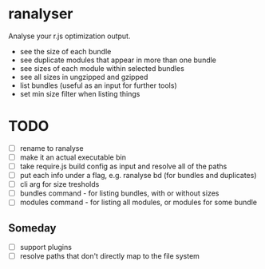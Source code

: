 # ranalyser

Analyse your r.js optimization output.

* see the size of each bundle
* see duplicate modules that appear in more than one bundle
* see sizes of each module within selected bundles
* see all sizes in ungzipped and gzipped
* list bundles (useful as an input for further tools)
* set min size filter when listing things

# TODO

- [ ] rename to ranalyse
- [ ] make it an actual executable bin
- [ ] take require.js build config as input and resolve all of the paths
- [ ] put each info under a flag, e.g. ranalyse bd (for bundles and duplicates)
- [ ] cli arg for size tresholds
- [ ] bundles command - for listing bundles, with or without sizes
- [ ] modules command - for listing all modules, or modules for some bundle

## Someday
- [ ] support plugins
- [ ] resolve paths that don't directly map to the file system